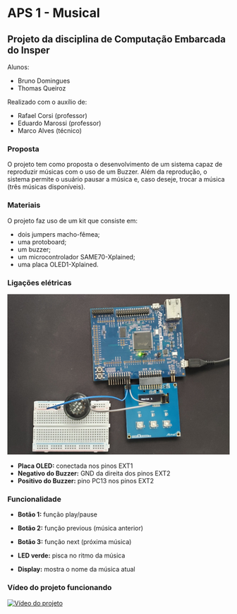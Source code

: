 # APS 1 - Musical

## Projeto da disciplina de Computação Embarcada do Insper

Alunos:

- Bruno Domingues
- Thomas Queiroz

Realizado com o auxílio de:

- Rafael Corsi (professor)
- Eduardo Marossi (professor)
- Marco Alves (técnico)


### Proposta

O projeto tem como proposta o desenvolvimento de um sistema capaz de reproduzir músicas com o uso de um Buzzer. Além da reprodução, o sistema permite o usuário pausar a música e, caso deseje, trocar a música (três músicas disponíveis).

### Materiais

O projeto faz uso de um kit que consiste em:

- dois jumpers macho-fêmea;
- uma protoboard;
- um buzzer;
- um microcontrolador SAME70-Xplained;
- uma placa OLED1-Xplained.

### Ligações elétricas

![Ligações elétricas do projeto](ligacoes.jpg)

- **Placa OLED:** conectada nos pinos EXT1
- **Negativo do Buzzer:** GND da direita dos pinos EXT2
- **Positivo do Buzzer:** pino PC13 nos pinos EXT2


### Funcionalidade

- **Botão 1:** função play/pause
- **Botão 2:** função previous (música anterior)
- **Botão 3:** função next (próxima música)

- **LED verde:** pisca no ritmo da música

- **Display:** mostra o nome da música atual

### Vídeo do projeto funcionando

<a href="http://www.youtube.com/watch?feature=player_embedded&v=6HGn8RQK-t4
" target="_blank"><img src="http://i3.ytimg.com/vi/6HGn8RQK-t4/maxresdefault.jpg" 
alt="Vídeo do projeto" width="500" height="300"/></a>